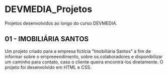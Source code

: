 # DEVMEDIA_Projetos
Projetos desenvolvidos ao longo do curso DEVMEDIA.
## 01 - IMOBILIÁRIA SANTOS
Um projeto criado para a empresa fictícia "Imobiliária Santos" a fim de informar sobre o empreeendimento, sobre os colaboradores e disponibilizar um caminho para contato, caso o cliente queira encontrá-los diretamente. O projeto foi desenvolvido em HTML e CSS.
